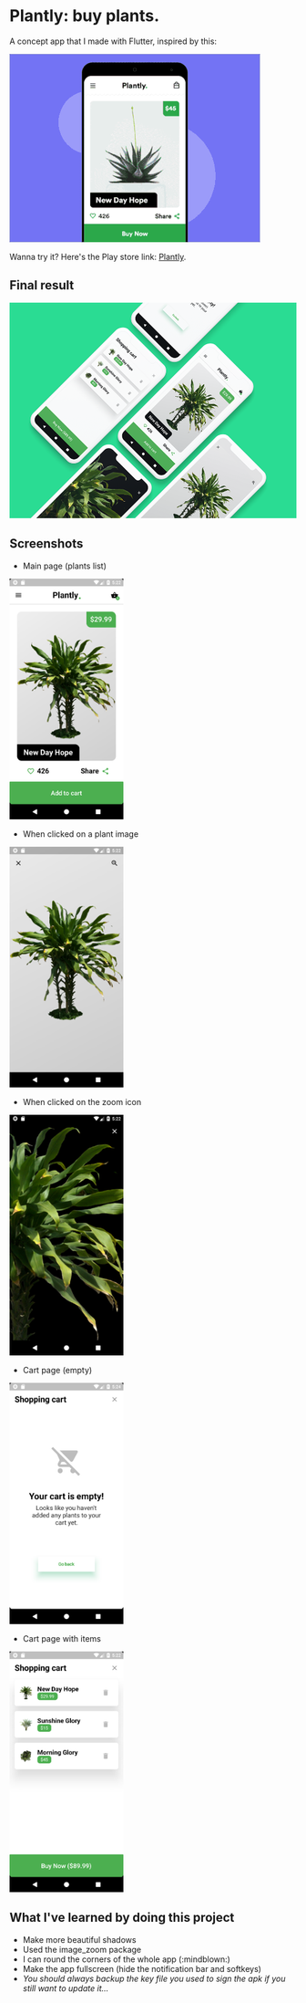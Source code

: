 # Plantly: buy plants.
A concept app that I made with Flutter, inspired by this:

![App ui](media/plantly_app_concept.gif)

Wanna try it? Here's the Play store link: [Plantly](https://play.google.com/store/apps/details?id=com.skuu.plantly).

## Final result
<img src="media/playstore_screenshot_2_small.png" width="600">


## Screenshots
- Main page (plants list)<br>
<img src="media/screenshots/flutter_01.png" width="200">

- When clicked on a plant image<br>
<img src="media/screenshots/flutter_02.png" width="200">

- When clicked on the zoom icon<br>
<img src="media/screenshots/flutter_03.png" width="200">

- Cart page (empty)<br>
<img src="media/screenshots/flutter_04.png" width="200">

- Cart page with items<br>
<img src="media/screenshots/flutter_05.png" width="200">


## What I've learned by doing this project
- Make more beautiful shadows
- Used the image_zoom package
- I can round the corners of the whole app (:mindblown:)
- Make the app fullscreen (hide the notification bar and softkeys)
- _You should always backup the key file you used to sign the apk if you still want to update it..._